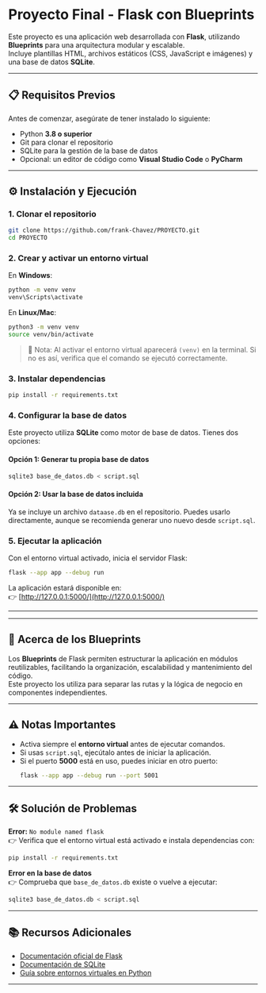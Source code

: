 # Proyecto Final - Flask con Blueprints

Este proyecto es una aplicación web desarrollada con **Flask**, utilizando **Blueprints** para una arquitectura modular y escalable.  
Incluye plantillas HTML, archivos estáticos (CSS, JavaScript e imágenes) y una base de datos **SQLite**.

---

## 📋 Requisitos Previos

Antes de comenzar, asegúrate de tener instalado lo siguiente:

- Python **3.8 o superior**  
- Git para clonar el repositorio  
- SQLite para la gestión de la base de datos  
- Opcional: un editor de código como **Visual Studio Code** o **PyCharm**  

---

## ⚙️ Instalación y Ejecución

### 1. Clonar el repositorio
```bash
git clone https://github.com/frank-Chavez/PROYECTO.git
cd PROYECTO
```

### 2. Crear y activar un entorno virtual
En **Windows**:
```bash
python -m venv venv
venv\Scripts\activate
```

En **Linux/Mac**:
```bash
python3 -m venv venv
source venv/bin/activate
```

> 📌 Nota: Al activar el entorno virtual aparecerá `(venv)` en la terminal. Si no es así, verifica que el comando se ejecutó correctamente.

### 3. Instalar dependencias
```bash
pip install -r requirements.txt
```

### 4. Configurar la base de datos
Este proyecto utiliza **SQLite** como motor de base de datos. Tienes dos opciones:

#### Opción 1: Generar tu propia base de datos
```bash
sqlite3 base_de_datos.db < script.sql
```

#### Opción 2: Usar la base de datos incluida
Ya se incluye un archivo `dataase.db` en el repositorio. Puedes usarlo directamente, aunque se recomienda generar uno nuevo desde `script.sql`.

### 5. Ejecutar la aplicación
Con el entorno virtual activado, inicia el servidor Flask:
```bash
flask --app app --debug run
```

La aplicación estará disponible en:  
👉 [http://127.0.0.1:5000/](http://127.0.0.1:5000/)

---



---

## 🔹 Acerca de los Blueprints

Los **Blueprints** de Flask permiten estructurar la aplicación en módulos reutilizables, facilitando la organización, escalabilidad y mantenimiento del código.  
Este proyecto los utiliza para separar las rutas y la lógica de negocio en componentes independientes.

---

## ⚠️ Notas Importantes

- Activa siempre el **entorno virtual** antes de ejecutar comandos.  
- Si usas `script.sql`, ejecútalo antes de iniciar la aplicación.  
- Si el puerto **5000** está en uso, puedes iniciar en otro puerto:  
  ```bash
  flask --app app --debug run --port 5001
  ```

---

## 🛠️ Solución de Problemas

**Error:** `No module named flask`  
👉 Verifica que el entorno virtual está activado e instala dependencias con:
```bash
pip install -r requirements.txt
```

**Error en la base de datos**  
👉 Comprueba que `base_de_datos.db` existe o vuelve a ejecutar:
```bash
sqlite3 base_de_datos.db < script.sql
```

---

## 📚 Recursos Adicionales

- [Documentación oficial de Flask](https://flask.palletsprojects.com/)  
- [Documentación de SQLite](https://www.sqlite.org/docs.html)  
- [Guía sobre entornos virtuales en Python](https://docs.python.org/3/library/venv.html)  

---

